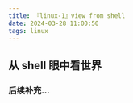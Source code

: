 ```yaml
---
title: 『linux-1』view from shell
date: 2024-03-28 11:00:50
tags: linux
---
```


## 从 shell 眼中看世界

### 后续补充...
